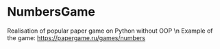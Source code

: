 # NumbersGame
Realisation of popular paper game on Python without OOP \n
Example of the game:
https://papergame.ru/games/numbers
